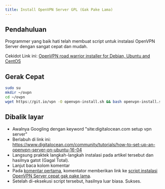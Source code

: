```yaml
---
title: Install OpenVPN Server GPL (Gak Pake Lama)
---
```


## Pendahuluan

Programmer yang baik hati telah membuat script untuk instalasi OpenVPN Server
dengan sangat cepat dan mudah. 

Cekidot Link ini: [OpenVPN road warrior installer for Debian, Ubuntu and CentOS][1]

## Gerak Cepat

```sh
sudo su
mkdir ~/ovpn
cd ~/ovpn
wget https://git.io/vpn -O openvpn-install.sh && bash openvpn-install.sh
```

## Dibalik layar

- Awalnya Googling dengan keyword "site:digitalocean.com setup vpn server"
- Berlabuh di link ini: https://www.digitalocean.com/community/tutorials/how-to-set-up-an-openvpn-server-on-ubuntu-16-04
- Langsung praktek langkah-langkah instalasi pada artikel tersebut dan hasilnya gatot (Gagal Total).
- Lanjut baca kolom komentar
- Pada [komentar pertama][2], komentator memberikan link ke [script instalasi OpenVPN Server cepat gak pake lama][1].
- Setelah di-eksekusi script tersebut, hasilnya luar biasa. Sukses.

[1]: https://github.com/Nyr/openvpn-install
[2]: https://www.digitalocean.com/community/tutorials/how-to-set-up-an-openvpn-server-on-ubuntu-16-04?comment=46637
